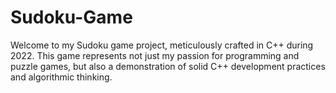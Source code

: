 # Sudoku-Game
Welcome to my Sudoku game project, meticulously crafted in C++ during 2022. This game represents not just my passion for programming and puzzle games, but also a demonstration of solid C++ development practices and algorithmic thinking.
